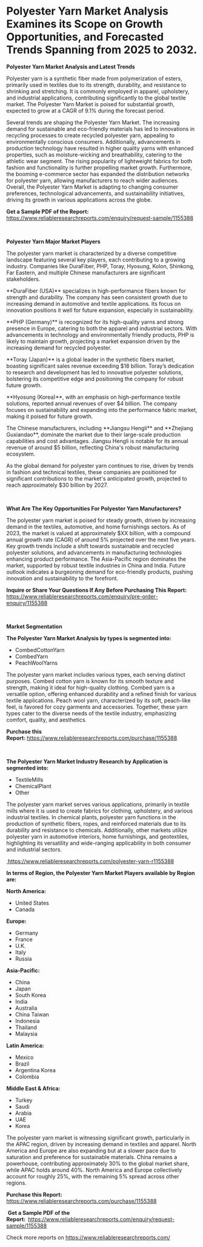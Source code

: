 <p><h1>Polyester Yarn Market Analysis Examines its Scope on Growth Opportunities, and Forecasted Trends Spanning from 2025 to 2032.</h1></p><p><strong>Polyester Yarn Market Analysis and Latest Trends</strong></p>
<p><p>Polyester yarn is a synthetic fiber made from polymerization of esters, primarily used in textiles due to its strength, durability, and resistance to shrinking and stretching. It is commonly employed in apparel, upholstery, and industrial applications, contributing significantly to the global textile market. The Polyester Yarn Market is poised for substantial growth, expected to grow at a CAGR of 9.1% during the forecast period.</p><p>Several trends are shaping the Polyester Yarn Market. The increasing demand for sustainable and eco-friendly materials has led to innovations in recycling processes to create recycled polyester yarn, appealing to environmentally conscious consumers. Additionally, advancements in production technology have resulted in higher quality yarns with enhanced properties, such as moisture-wicking and breathability, catering to the athletic wear segment. The rising popularity of lightweight fabrics for both fashion and functionality is further propelling market growth. Furthermore, the booming e-commerce sector has expanded the distribution networks for polyester yarn, allowing manufacturers to reach wider audiences. Overall, the Polyester Yarn Market is adapting to changing consumer preferences, technological advancements, and sustainability initiatives, driving its growth in various applications across the globe.</p></p>
<p><strong>Get a Sample PDF of the Report:&nbsp;</strong> <a href="https://www.reliableresearchreports.com/enquiry/request-sample/1155388?utm_campaign=2286&utm_medium=2&utm_source=Github&utm_content=ia&utm_term=31032025&utm_id=polyester-yarn">https://www.reliableresearchreports.com/enquiry/request-sample/1155388</a></p>
<p>&nbsp;</p>
<p><strong>Polyester Yarn Major Market Players</strong></p>
<p><p>The polyester yarn market is characterized by a diverse competitive landscape featuring several key players, each contributing to a growing industry. Companies like DuraFiber, PHP, Toray, Hyosung, Kolon, Shinkong, Far Eastern, and multiple Chinese manufacturers are significant stakeholders.</p><p>**DuraFiber (USA)** specializes in high-performance fibers known for strength and durability. The company has seen consistent growth due to increasing demand in automotive and textile applications. Its focus on innovation positions it well for future expansion, especially in sustainability.</p><p>**PHP (Germany)** is recognized for its high-quality yarns and strong presence in Europe, catering to both the apparel and industrial sectors. With advancements in technology and environmentally friendly products, PHP is likely to maintain growth, projecting a market expansion driven by the increasing demand for recycled polyester.</p><p>**Toray (Japan)** is a global leader in the synthetic fibers market, boasting significant sales revenue exceeding $18 billion. Toray’s dedication to research and development has led to innovative polyester solutions, bolstering its competitive edge and positioning the company for robust future growth.</p><p>**Hyosung (Korea)**, with an emphasis on high-performance textile solutions, reported annual revenues of over $4 billion. The company focuses on sustainability and expanding into the performance fabric market, making it poised for future growth.</p><p>The Chinese manufacturers, including **Jiangsu Hengli** and **Zhejiang Guxiandao**, dominate the market due to their large-scale production capabilities and cost advantages. Jiangsu Hengli is notable for its annual revenue of around $5 billion, reflecting China's robust manufacturing ecosystem.</p><p>As the global demand for polyester yarn continues to rise, driven by trends in fashion and technical textiles, these companies are positioned for significant contributions to the market's anticipated growth, projected to reach approximately $30 billion by 2027.</p></p>
<p>&nbsp;</p>
<p><strong>What Are The Key Opportunities For Polyester Yarn Manufacturers?</strong></p>
<p><p>The polyester yarn market is poised for steady growth, driven by increasing demand in the textiles, automotive, and home furnishings sectors. As of 2023, the market is valued at approximately $XX billion, with a compound annual growth rate (CAGR) of around 5% projected over the next five years. Key growth trends include a shift towards sustainable and recycled polyester solutions, and advancements in manufacturing technologies enhancing product performance. The Asia-Pacific region dominates the market, supported by robust textile industries in China and India. Future outlook indicates a burgeoning demand for eco-friendly products, pushing innovation and sustainability to the forefront.</p></p>
<p><strong>Inquire or Share Your Questions If Any Before Purchasing This Report:</strong> <a href="https://www.reliableresearchreports.com/enquiry/pre-order-enquiry/1155388?utm_campaign=2286&utm_medium=2&utm_source=Github&utm_content=ia&utm_term=31032025&utm_id=polyester-yarn">https://www.reliableresearchreports.com/enquiry/pre-order-enquiry/1155388</a></p>
<p>&nbsp;</p>
<p><strong>Market Segmentation</strong></p>
<p><strong>The Polyester Yarn Market Analysis by types is segmented into:</strong></p>
<p><ul><li>CombedCottonYarn</li><li>CombedYarn</li><li>PeachWoolYarns</li></ul></p>
<p><p>The polyester yarn market includes various types, each serving distinct purposes. Combed cotton yarn is known for its smooth texture and strength, making it ideal for high-quality clothing. Combed yarn is a versatile option, offering enhanced durability and a refined finish for various textile applications. Peach wool yarn, characterized by its soft, peach-like feel, is favored for cozy garments and accessories. Together, these yarn types cater to the diverse needs of the textile industry, emphasizing comfort, quality, and aesthetics.</p></p>
<p><strong>Purchase this Report:&nbsp;</strong><a href="https://www.reliableresearchreports.com/purchase/1155388?utm_campaign=2286&utm_medium=2&utm_source=Github&utm_content=ia&utm_term=31032025&utm_id=polyester-yarn">https://www.reliableresearchreports.com/purchase/1155388</a></p>
<p>&nbsp;</p>
<p><strong>The Polyester Yarn Market Industry Research by Application is segmented into:</strong></p>
<p><ul><li>TextileMills</li><li>ChemicalPlant</li><li>Other</li></ul></p>
<p><p>The polyester yarn market serves various applications, primarily in textile mills where it is used to create fabrics for clothing, upholstery, and various industrial textiles. In chemical plants, polyester yarn functions in the production of synthetic fibers, ropes, and reinforced materials due to its durability and resistance to chemicals. Additionally, other markets utilize polyester yarn in automotive interiors, home furnishings, and geotextiles, highlighting its versatility and wide-ranging applicability in both consumer and industrial sectors.</p></p>
<p><a href="https://www.reliableresearchreports.com/polyester-yarn-r1155388?utm_campaign=2286&utm_medium=2&utm_source=Github&utm_content=ia&utm_term=31032025&utm_id=polyester-yarn">&nbsp;https://www.reliableresearchreports.com/polyester-yarn-r1155388</a></p>
<p><strong>In terms of Region, the Polyester Yarn Market Players available by Region are:</strong></p>
<p>
    <p> <strong> North America: </strong>
        <ul>
            <li>United States</li>
            <li>Canada</li>
        </ul>
        </p> 
    <p> <strong> Europe: </strong>
        <ul>
            <li>Germany</li>
            <li>France</li>
            <li>U.K.</li>
            <li>Italy</li>
            <li>Russia</li>
        </ul>
        </p> 
    <p> <strong> Asia-Pacific: </strong>
        <ul>
            <li>China</li>
            <li>Japan</li>
            <li>South Korea</li>
            <li>India</li>
            <li>Australia</li>
            <li>China Taiwan</li>
            <li>Indonesia</li>
            <li>Thailand</li>
            <li>Malaysia</li>
        </ul>
        </p> 
    <p> <strong> Latin America: </strong>
        <ul>
            <li>Mexico</li>
            <li>Brazil</li>
            <li>Argentina Korea</li>
            <li>Colombia</li>
        </ul>
        </p> 
    <p> <strong> Middle East & Africa: </strong>
        <ul>
            <li>Turkey</li>
            <li>Saudi</li>
            <li>Arabia</li>
            <li>UAE</li>
            <li>Korea</li>
        </ul>
    </p>
    </p>
<p><p>The polyester yarn market is witnessing significant growth, particularly in the APAC region, driven by increasing demand in textiles and apparel. North America and Europe are also expanding but at a slower pace due to saturation and preference for sustainable materials. China remains a powerhouse, contributing approximately 30% to the global market share, while APAC holds around 40%. North America and Europe collectively account for roughly 25%, with the remaining 5% spread across other regions.</p></p>
<p><strong>Purchase this Report: </strong><a href="https://www.reliableresearchreports.com/purchase/1155388?utm_campaign=2286&utm_medium=2&utm_source=Github&utm_content=ia&utm_term=31032025&utm_id=polyester-yarn">https://www.reliableresearchreports.com/purchase/1155388</a></p>
<p>&nbsp;<strong>Get a Sample PDF of the Report:&nbsp;&nbsp;</strong><a href="https://www.reliableresearchreports.com/enquiry/request-sample/1155388?utm_campaign=2286&utm_medium=2&utm_source=Github&utm_content=ia&utm_term=31032025&utm_id=polyester-yarn">https://www.reliableresearchreports.com/enquiry/request-sample/1155388</a></p>
<p><strong></strong></p>
<p>Check more reports on <a href="https://www.reliableresearchreports.com/?utm_campaign=2286&utm_medium=2&utm_source=Github&utm_content=ia&utm_term=31032025&utm_id=polyester-yarn">https://www.reliableresearchreports.com/</a></p>